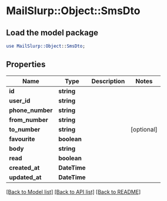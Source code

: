 # MailSlurp::Object::SmsDto

## Load the model package
```perl
use MailSlurp::Object::SmsDto;
```

## Properties
Name | Type | Description | Notes
------------ | ------------- | ------------- | -------------
**id** | **string** |  | 
**user_id** | **string** |  | 
**phone_number** | **string** |  | 
**from_number** | **string** |  | 
**to_number** | **string** |  | [optional] 
**favourite** | **boolean** |  | 
**body** | **string** |  | 
**read** | **boolean** |  | 
**created_at** | **DateTime** |  | 
**updated_at** | **DateTime** |  | 

[[Back to Model list]](../README#documentation-for-models) [[Back to API list]](../README#documentation-for-api-endpoints) [[Back to README]](../README)


